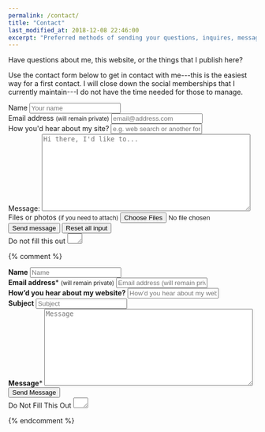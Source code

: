 ```yaml
---
permalink: /contact/
title: "Contact"
last_modified_at: 2018-12-08 22:46:00
excerpt: "Preferred methods of sending your questions, inquires, messages, and love letters to me."
---
```


Have questions about me, this website, or the things that I publish here?

Use the contact form below to get in contact with me---this is the easiest way for a first contact.
I will close down the social memberships that I currently maintain---I do not have the time needed for those to manage.

<form id="contact" name="contact" accept-charset="UTF-8" autocomplete="off" enctype="multipart/form-data" method="POST" novalidate data-netlify="true" netlify-honeypot="comment">
  <div>
    <label id="lblName" for="name">Name
      <input id="name" name="name" type="text" spellcheck="false" maxlength="255" required placeholder="Your name">
    </label>
  </div>
  <div>
    <label id="lblEmail" for="email">Email address <small>(will remain private)</small>
      <input id="email" name="email" type="email" spellcheck="false" maxlength="255" required placeholder="email@address.com">
    </label>
  </div>
  <div>
    <label id="lblHeardOf" for="heard-of">How you'd hear about my site?
      <input id="heard-of" name="heard-of" type="text" spellcheck="true" maxlength="255" placeholder="e.g. web search or another forum (please name it or address it)">
    </label>
  </div>
  <div>
    <label>Message: <textarea name="message" spellcheck="true" rows="10" cols="50" required placeholder="Hi there, I'd like to..."></textarea></label>
  </div>
  <div>
    <label id="lblFile" for="file">Files or photos <small>(if you need to attach)</small>
      <input id="file" name="file" type="file" accept="image/*,.pdf" multiple>
    </label>
  </div>
  <div data-netlify-recaptcha="true"></div>
  <div>
    <button id="submit" name="submit" type="submit" class="btn">Send message</button>
    <button id="reset" name="reset" type="reset" class="btn">Reset all input</button>
  </div>
  <div class="hidden">
    <label id="lblComment" for="comment">Do not fill this out
      <textarea name="comment" id="comment" rows="1" cols="1"></textarea>
      <input type="hidden" id="idstamp" name="idstamp" value="WW91J3JlIHdlbGNvbWUhCg==">
    </label>
  </div>
</form>

{% comment %}

<!-- this is an old form for reference only ! -->

<form id="form1" name="form1" accept-charset="UTF-8" autocomplete="off" enctype="multipart/form-data" method="post" novalidate action="https://dominicreich.com/cgi-bin/fm18.pl">
  <div class="form-group">
    <label class="sr-only" id="title7" for="Field7"><strong>Name</strong></label>
    <input id="Field7" name="realname" type="text" maxlength="255" placeholder="Name">
  </div>
  <div class="form-group">
    <label class="sr-only" id="title2" for="Field2"><strong>Email address</strong><span id="req_2" class="req">*</span> <small>(will remain private)</small></label>
    <input id="Field2" name="your_email" type="email" spellcheck="false" maxlength="255" required placeholder="Email address (will remain private)">
  </div>
  <div class="form-group">
    <label class="sr-only" id="title10" for="Field10"><strong>How&rsquo;d you hear about my website?</strong></label>
    <input id="Field10" name="heard_of" type="text" maxlength="255" placeholder="How&rsquo;d you hear about my website?">
  </div>
    <div class="form-group">
    <label class="sr-only" id="title11" for="Field11"><strong>Subject</strong></label>
    <input id="Field10" name="subject" type="text" maxlength="255" placeholder="Subject">
  </div>
  <div class="form-group">
    <label class="sr-only" id="title1" for="Field1"><strong>Message</strong><span id="req_1" class="req">*</span></label>
    <textarea id="Field1" name="message" spellcheck="true" rows="10" cols="50" required placeholder="Message"></textarea>
  </div>
  <div class="form-group">
    <button id="saveForm" name="saveForm" class="btn" type="submit">Send Message</button>
  </div>
  <div class="form-group hidden">
    <label for="comment">Do Not Fill This Out</label>
    <textarea name="comment" id="comment" rows="1" cols="1"></textarea>
    <input type="hidden" name="env_report" value="REMOTE_HOST,REMOTE_ADDR,REMOTE_USER,HTTP_USER_AGENT">
    <input type="hidden" name="recipient" value="webmail@dominicreich.com">
    <input type="hidden" name="email" value="webformmailer@dominicreich.com">
    <input type="hidden" name="required" value="realname,message">
    <input type="hidden" name="print_config" value="your_email,subject">
    <input type="hidden" name="print_blank_fields" value="1">
  </div>
</form>
{% endcomment %}

